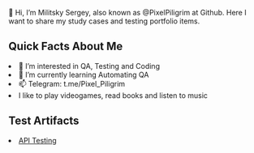 👋 Hi, I’m Militsky Sergey, also known as @PixelPiligrim at Github. Here I want to share my study cases and testing portfolio items.
<h2>Quick Facts About Me</h2>
<li>👀 I’m interested in QA, Testing and Coding </li>
<li>🌱 I’m currently learning Automating QA</li>
<li>📫 Telegram: t.me/Pixel_Piligrim</li>
<li>I like to play videogames, read books and listen to music</li>
<h2>Test Artifacts</h2>
<li><a href="https://github.com/PixelPiligrim/QA_API_Test">API Testing</a></li>
<!---
PixelPiligrim/PixelPiligrim is a ✨ special ✨ repository because its `README.md` (this file) appears on your GitHub profile.
You can click the Preview link to take a look at your changes.
--->
